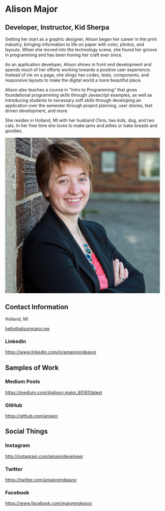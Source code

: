 # Alison Major

## Developer, Instructor, Kid Sherpa

Getting her start as a graphic designer, Alison began her career in the print industry, bringing information to life on paper with color, photos, and layouts. When she moved into the technology scene, she found her groove in programming and has been honing her craft ever since.

As an application developer, Alison shines in front end development and spends much of her efforts working towards a positive user experience. Instead of ink on a page, she slings hex codes, tests, components, and responsive layouts to make the digital world a more beautiful place.

Alison also teaches a course in "Intro to Programming" that gives foundational programming skills through Javascript examples, as well as introducing students to necessary soft skills through developing an application over the semester through project planning, user stories, test driven development, and more.

She resides in Holland, MI with her husband Chris, two kids, dog, and two cats. In her free time she loves to make jams and jellies or bake breads and goodies.

<img src="./assets/AlisonMajor.jpg" alt="Alison Major" />

## Contact Information

Holland, MI

hello@alisonmajor.me

### LinkedIn

https://www.linkedin.com/in/amajorendeavor

## Samples of Work

### Medium Posts

https://medium.com/@alison.major_65161/latest

### GitHub

https://github.com/amajor

## Social Things

### Instagram

http://instagram.com/amajordeveloper

### Twitter

https://twitter.com/amajorendeavor

### Facebook

https://www.facebook.com/majorendeavor
